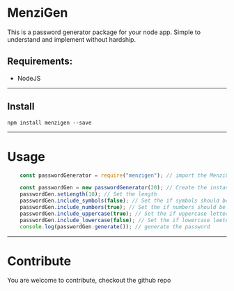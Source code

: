 
# MenziGen

This is a password generator package for your node app. Simple to understand and implement without hardship. 

## Requirements:

- NodeJS

---

## Install

`npm install menzigen --save`

---

# Usage

```js
    const passwordGenerator = require("menzigen"); // import the MenziGen package

    const passwordGen = new passwordGenerator(20); // Create the instance
    passwordGen.setLength(10); // Set the length
    passwordGen.include_symbols(false); // Set the if symbols should be included or not
    passwordGen.include_numbers(true); // Set the if numbers should be included or not
    passwordGen.include_uppercase(true); // Set the if uppercase letters should be included or not
    passwordGen.include_lowercase(false); // Set the if lowercase leeters should be included or not
    console.log(passwordGen.generate()); // generate the password
```
---
# Contribute

You are welcome to contribute, checkout the github repo